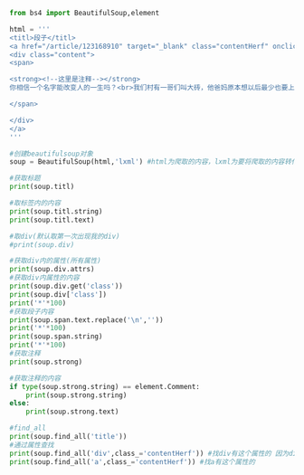 
<BlogInfo title="21.beautifulsoup的使用" author="白日梦想猿" pv=0 read_times=0 pre_cost_time=0分57秒 category="爬虫学习" tag_list="['爬虫学习']" create_time="2020.06.01 16:24:31" update_time="2020.06.05 18:47:18" />

```python
from bs4 import BeautifulSoup,element

html = '''
<titl>段子</titl>
<a href="/article/123168910" target="_blank" class="contentHerf" onclick="_hmt.push(['_trackEvent','web-list-content','chick'])">
<div class="content">
<span>

<strong><!--这里是注释--></strong>
你相信一个名字能改变人的一生吗？<br>我们村有一哥们叫大砖，他爸妈原本想以后最少也要上个大专，谁曾想上户口把大专写成大砖了，这哥们刚出门打工就被骗今黑砖窑两年现在看啥都想搬…………

</span>

</div>
</a>
'''

#创建beautifulsoup对象
soup = BeautifulSoup(html,'lxml') #html为爬取的内容，lxml为要将爬取的内容转化成的一种格式

#获取标题
print(soup.titl)

#取标签内的内容
print(soup.titl.string)
print(soup.titl.text)

#取div(默认取第一次出现我的div)
#print(soup.div)

#获取div内的属性(所有属性)
print(soup.div.attrs)
#获取div内属性的内容
print(soup.div.get('class'))
print(soup.div['class'])
print('*'*100)
#获取段子内容
print(soup.span.text.replace('\n',''))
print('*'*100)
print(soup.span.string)
print('*'*100)
#获取注释
print(soup.strong)

#获取注释的内容
if type(soup.strong.string) == element.Comment:
    print(soup.strong.string)
else:
    print(soup.strong.text)

#find_all
print(soup.find_all('title'))
#通过属性查找
print(soup.find_all('div',class_='contentHerf')) #找div有这个属性的 因为div没有这个属性，所以返回了一个空列表
print(soup.find_all('a',class_='contentHerf')) #找a有这个属性的





```
